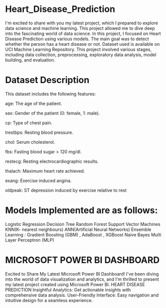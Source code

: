 # Heart_Disease_Prediction
 I'm excited to share with you my latest project, which I prepared to explore data science and machine learning. This project allowed me to dive deep into the fascinating world of data science. In this project, I focused on Heart Disease Prediction using various models. The main goal was to detect whether the person has a heart disease or not. Dataset used is available on UCI Machine Learning Repository. This project involved various stages, including data collection, preprocessing, exploratory data analysis, model building, and evaluation.

# Dataset Description
This dataset includes the following features:

age: The age of the patient.

sex: Gender of the patient (0: female, 1: male).

cp: Type of chest pain.

trestbps: Resting blood pressure.

chol: Serum cholesterol.

fbs: Fasting blood sugar > 120 mg/dl.

restecg: Resting electrocardiographic results.

thalach: Maximum heart rate achieved.

exang: Exercise induced angina.

oldpeak: ST depression induced by exercise relative to rest


# Models Implemented are as follows:
Logistic Regression
Decision Tree
Random Forest
Support Vector Machines
KNN(K- nearest neighbours)
ANN(Artificial Neural Networks)
Ensemble Learning : Gradient Boosting (GBM) , AdaBoost , XGBoost 
Naive Bayes
Multi Layer Perceptron (MLP)

# MICROSOFT POWER BI DASHBOARD

Excited to Share My Latest Microsoft Power BI Dashboard!
I've been diving into the world of data visualization and analytics, and I'm thrilled to present my latest project created using Microsoft Power BI.
HEART DISEASE PREDICTION
Insightful Analytics: Get actionable insights with comprehensive data analysis.
User-Friendly Interface: Easy navigation and intuitive design for a seamless experience.
